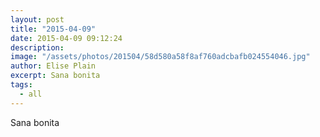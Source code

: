 ```yaml
---
layout: post
title: "2015-04-09"
date: 2015-04-09 09:12:24
description: 
image: "/assets/photos/201504/58d580a58f8af760adcbafb024554046.jpg"
author: Elise Plain
excerpt: Sana bonita
tags: 
  - all
---
```


Sana bonita
<p></p>
